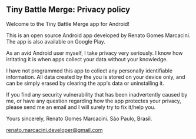 ## Tiny Battle Merge: Privacy policy
Welcome to the Tiny Battle Merge app for Android!

This is an open source Android app developed by Renato Gomes Marcacini. The app is also available on Google Play.

As an avid Android user myself, I take privacy very seriously. I know how irritating it is when apps collect your data without your knowledge.

I have not programmed this app to collect any personally identifiable information. All data created by the you is stored on your device only, and can be simply erased by clearing the app's data or uninstalling it.

If you find any security vulnerability that has been inadvertently caused by me, or have any question regarding how the app protectes your privacy, please send me an email and I will surely try to fix it/help you.

Yours sincerely, Renato Gomes Marcacini. São Paulo, Brasil.

renato.marcacini.developer@gmail.com
